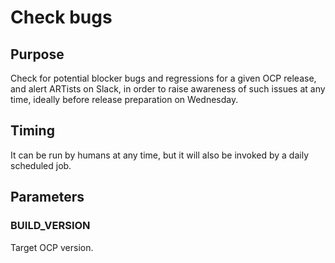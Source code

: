 # Check bugs

## Purpose

Check for potential blocker bugs and regressions for a given OCP release, and
alert ARTists on Slack, in order to raise awareness of such issues at any time,
ideally before release preparation on Wednesday.

## Timing

It can be run by humans at any time, but it will also be invoked by a daily
scheduled job.

## Parameters

### BUILD\_VERSION

Target OCP version.
